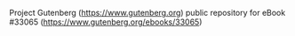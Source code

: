 Project Gutenberg (https://www.gutenberg.org) public repository for eBook #33065 (https://www.gutenberg.org/ebooks/33065)
